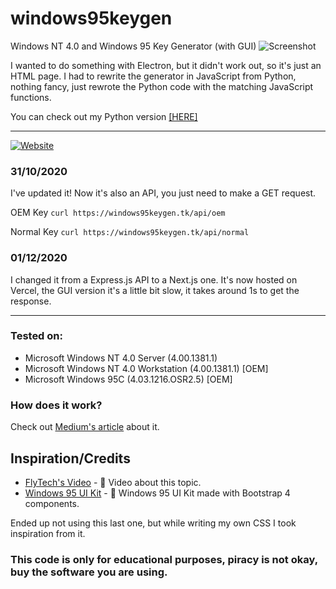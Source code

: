 # windows95keygen
Windows NT 4.0 and Windows 95 Key Generator (with GUI)
![Screenshot](https://i.imgur.com/Vr6EBW0.png)

I wanted to do something with Electron, but it didn't work out, so it's just an HTML page. I had to rewrite the generator in JavaScript from Python, nothing fancy, just rewrote the Python code with the matching JavaScript functions.

You can check out my Python version [[HERE]](https://github.com/nilaerdna/Windows95NT4KeyGenerator)

------------

[![Website](https://img.shields.io/website?label=windows95keygen&style=for-the-badge&url=https%3A%2F%2Fwindows95keygen.tk)](https://windows95keygen.tk/)

### 31/10/2020
I've updated it! Now it's also an API, you just need to make a GET request.

OEM Key `curl https://windows95keygen.tk/api/oem`

Normal Key `curl https://windows95keygen.tk/api/normal`

### 01/12/2020
I changed it from a Express.js API to a Next.js one.
It's now hosted on Vercel, the GUI version it's a little bit slow, it takes around 1s to get the response.

------------

### Tested on:
- Microsoft Windows NT 4.0 Server (4.00.1381.1)
- Microsoft Windows NT 4.0 Workstation (4.00.1381.1) [OEM]
- Microsoft Windows 95C (4.03.1216.OSR2.5) [OEM]

### How does it work?
Check out [Medium's article](https://medium.com/@dgurney/so-you-want-to-generate-license-keys-for-old-microsoft-products-a355c8bf5408) about it.

## Inspiration/Credits
- [FlyTech's Video](https://youtu.be/3DCEeASKNDk) - 🎥 Video about this topic.
- [Windows 95 UI Kit](https://github.com/themesberg/windows-95-ui-kit) - 💾 Windows 95 UI Kit made with Bootstrap 4 components.

Ended up not using this last one, but while writing my own CSS I took inspiration from it.
### This code is only for educational purposes, piracy is not okay, buy the software you are using.
